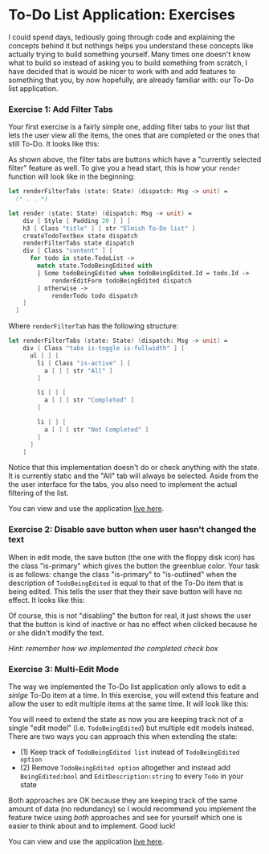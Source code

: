 # To-Do List Application: Exercises

I could spend days, tediously going through code and explaining the concepts behind it but nothings helps you understand these concepts like actually trying to build something yourself. Many times one doesn't know what to build so instead of asking you to build something from scratch, I have decided that is would be nicer to work with and add features to something that you, by now hopefully, are already familiar with: our To-Do list application.  

### Exercise 1: Add Filter Tabs 

Your first exercise is a fairly simple one, adding filter tabs to your list that lets the user view all the items, the ones that are completed or the ones that still To-Do. It looks like this:

<div style="width:100%">
  <div style="margin: 0 auto; width:65%;"> 
    <resolved-image source="/images/elm/todo-exercise-one.gif" />      
  </div>
</div>

As shown above, the filter tabs are buttons which have a "currently selected filter" feature as well. To give you a head start, this is how your `render` function will look like in the beginning:

```fsharp {highlight: [1, 8]}
let renderFilterTabs (state: State) (dispatch: Msg -> unit) = 
  (* . . *)

let render (state: State) (dispatch: Msg -> unit) =
    div [ Style [ Padding 20 ] ] [
    h3 [ Class "title" ] [ str "Elmish To-Do list" ]
    createTodoTextbox state dispatch
    renderFilterTabs state dispatch
    div [ Class "content" ] [ 
      for todo in state.TodoList -> 
        match state.TodoBeingEdited with 
        | Some todoBeingEdited when todoBeingEdited.Id = todo.Id -> 
            renderEditForm todoBeingEdited dispatch 
        | otherwise ->
            renderTodo todo dispatch
    ]
  ]
```
Where `renderFilterTab` has the following structure:
```fsharp
let renderFilterTabs (state: State) (dispatch: Msg -> unit) = 
    div [ Class "tabs is-toggle is-fullwidth" ] [ 
      ul [ ] [
        li [ Class "is-active" ] [ 
          a [ ] [ str "All" ]
        ]

        li [ ] [ 
          a [ ] [ str "Completed" ]
        ]

        li [ ] [ 
          a [ ] [ str "Not Completed" ]
        ]
      ]
    ]
```
Notice that this implementation doesn't do or check anything with the state. It is currently static and the "All" tab will always be selected. Aside from the the user interface for the tabs, you also need to implement the actual filtering of the list.

You can view and use the application [live here](https://zaid-ajaj.github.io/elmish-todo-exercises/).

### Exercise 2: Disable save button when user hasn't changed the text

When in edit mode, the save button (the one with the floppy disk icon) has the class "is-primary" which gives the button the greenblue color. Your task is as follows: change the class "is-primary" to "is-outlined" when the description of `TodoBeingEdited` is equal to that of the To-Do item that is being edited. This tells the user that they their save button will have no effect. It looks like this:

<div style="width:100%">
  <div style="margin: 0 auto; width:65%;"> 
    <resolved-image source="/images/elm/todo-exercise-two.gif" />      
  </div>
</div>

Of course, this is not "disabling" the button for real, it just shows the user that the button is kind of inactive or has no effect when clicked because he or she didn't modify the text.

*Hint: remember how we implemented the completed check box*


### Exercise 3: Multi-Edit Mode

The way we implemented the To-Do list application only allows to edit a *sinlge* To-Do item at a time. In this exercise, you will extend this feature and allow the user to edit multiple items at the same time. It will look like this:

<div style="width:100%">
  <div style="margin: 0 auto; width:65%;"> 
    <resolved-image source="/images/elm/todo-exercise-three.gif" />      
  </div>
</div>

You will need to extend the state as now you are keeping track not of a single "edit model" (i.e. `TodoBeingEdited`) but multiple edit models instead. There are two ways you can approach this when extending the state:
 - (1) Keep track of `TodoBeingEdited list` instead of `TodoBeingEdited option` 
 - (2) Remove `TodoBeingEdited option` altogether and instead add `BeingEdited:bool` and `EditDescription:string` to every `Todo` in your state

Both approaches are OK because they are keeping track of the same amount of data (no redundancy) so I would recommend you implement the feature twice using *both* approaches and see for yourself which one is easier to think about and to implement. Good luck! 

You can view and use the application [live here](https://zaid-ajaj.github.io/elmish-todo-exercises/).

